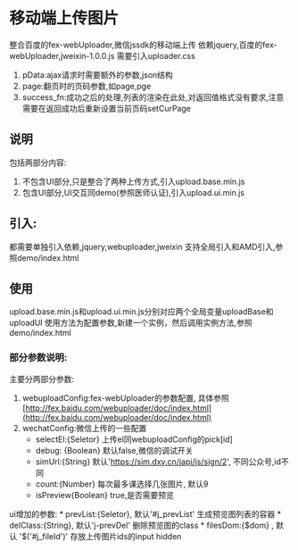 # 移动端上传图片
整合百度的fex-webUploader,微信jssdk的移动端上传
依赖jquery,百度的fex-webUploader,jweixin-1.0.0.js
需要引入uploader.css

1. pData:ajax请求时需要额外的参数,json结构
2. page:翻页时的页码参数,如page,pge
3. success_fn:成功之后的处理,列表的渲染在此处,对返回值格式没有要求,注意需要在返回成功后重新设置当前页码setCurPage

## 说明
包括两部分内容:
1. 不包含UI部分,只是整合了两种上传方式,引入upload.base.min.js
2. 包含UI部分,UI交互同demo(参照医师认证),引入upload.ui.min.js

## 引入:
都需要单独引入依赖,jquery,webuploader,jweixin
支持全局引入和AMD引入,参照demo/index.html

## 使用
upload.base.min.js和upload.ui.min.js分别对应两个全局变量uploadBase和uploadUI
使用方法为配置参数,新建一个实例，然后调用实例方法,参照demo/index.html

### 部分参数说明:

主要分两部分参数:
1. webuploadConfig:fex-webUploader的参数配置,
具体参照[http://fex.baidu.com/webuploader/doc/index.html](http://fex.baidu.com/webuploader/doc/index.html)
2. wechatConfig:微信上传的一些配置
   * selectEl:{Seletor} 上传el同webuploadConfig的pick[id]
   * debug: {Boolean} 默认false,微信的调试开关
   * simUrl:{String} 默认'https://sim.dxy.cn/japi/js/sign/2', 不同公众号,id不同
   * count:{Number} 每次最多课选择几张图片, 默认9
   * isPreview{Boolean} true,是否需要预览
   
ui增加的参数:
    * prevList:{Seletor}, 默认'#j_prevList' 生成预览图列表的容器
    * delClass:{String}, 默认'j-prevDel' 删除预览图的class
    * filesDom:{$dom} , 默认 '$('#j_fileId')' 存放上传图片ids的input hidden